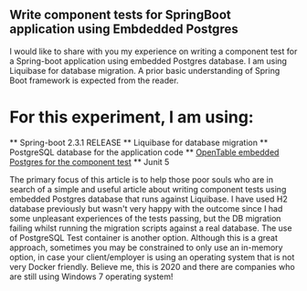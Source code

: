 ## Write component tests for SpringBoot application using Embdedded Postgres

I would like to share with you my experience on writing a component test for a Spring-boot application using embedded Postgres database. I am using Liquibase for database migration. A prior basic understanding of Spring Boot framework is expected from the reader.

# For this experiment, I am using:
** Spring-boot 2.3.1 RELEASE
** Liquibase for database migration
** PostgreSQL database for the application code
** [OpenTable embedded Postgres for the component test](https://github.com/opentable/otj-pg-embedded)
** Junit 5

The primary focus of this article is to help those poor souls who are in search of a simple and useful article about writing component tests using embedded Postgres database that runs against Liquibase. I have used H2 database previously but wasn't very happy with the outcome since I had some unpleasant experiences of the tests passing, but the DB migration failing whilst running the migration scripts against a real database. The use of PostgreSQL Test container is another option. Although this is a great approach, sometimes you may be constrained to only use an in-memory option, in case your client/employer is using an operating system that is not very Docker friendly. Believe me, this is 2020 and there are companies who are still using Windows 7 operating system!
